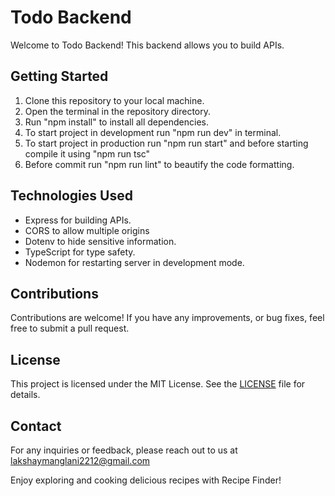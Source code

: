 # Todo Backend

Welcome to Todo Backend! This backend allows you to build APIs.

<!-- ## Live Demo

Check out the live demo of Todo on Netlify: [Todo Live Demo](https://your-link) -->

<!-- ## Frontend Repository

Check out the frontend repository for this project on Github: [Todo Reopsitory](https://github.com/your-link) -->

## Getting Started

1. Clone this repository to your local machine.
1. Open the terminal in the repository directory.
1. Run "npm install" to install all dependencies.
1. To start project in development run "npm run dev" in terminal.
1. To start project in production run "npm run start" and before starting compile it using "npm run tsc"
1. Before commit run "npm run lint" to beautify the code formatting.

## Technologies Used

- Express for building APIs.
- CORS to allow multiple origins
- Dotenv to hide sensitive information.
- TypeScript for type safety.
- Nodemon for restarting server in development mode.

## Contributions

Contributions are welcome! If you have any improvements, or bug fixes, feel free to submit a pull request.

## License

This project is licensed under the MIT License. See the [LICENSE](./LICENSE) file for details.

## Contact

For any inquiries or feedback, please reach out to us at [lakshaymanglani2212@gmail.com](mailto:lakshaymanglani2212@gmail.com)

Enjoy exploring and cooking delicious recipes with Recipe Finder!
